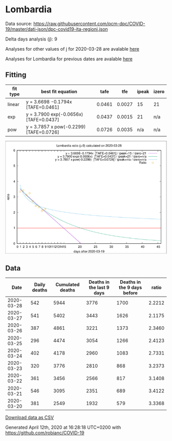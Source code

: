 # Lombardia

Data source: https://raw.githubusercontent.com/pcm-dpc/COVID-19/master/dati-json/dpc-covid19-ita-regioni.json

Delta days analysis (j): 9

Analyses for other values of j for 2020-03-28 are avalable [here](../README.md)

Analyses for Lombardia for previous dates are avalable [here](../../README.md)

## Fitting 
|fit type|best fit equation|tafe|tfe|ipeak|izero|
|-------|-----|--------|------|---|---|
|linear|y = 3.6698 -0.1794x  [TAFE=0.0461]|0.0461|0.0027|15|21|
|exp|y = 3.7900 exp(-0.0656x)  [TAFE=0.0437]|0.0437|0.0015|21|n/a|
|pow|y = 3.7857 x pow(-0.2299)  [TAFE=0.0726]|0.0726|0.0035|n/a|n/a|

![Plot](COVID-19_lombardia_j9_2020-03-28.png)

## Data
|Date|Daily deaths|Cumulated deaths|Deaths in the last 9 days|Deaths in the 9 days before|ratio|
|----|----------|-----------|-------|--------------------|-----|
|2020-03-28|542|5944|3776|1700|2.2212|
|2020-03-27|541|5402|3443|1626|2.1175|
|2020-03-26|387|4861|3221|1373|2.3460|
|2020-03-25|296|4474|3054|1266|2.4123|
|2020-03-24|402|4178|2960|1083|2.7331|
|2020-03-23|320|3776|2810|868|3.2373|
|2020-03-22|361|3456|2566|817|3.1408|
|2020-03-21|546|3095|2351|689|3.4122|
|2020-03-20|381|2549|1932|579|3.3368|

[Download data as CSV](COVID-19_lombardia_j9_2020-03-28.csv)

Generated April 12th, 2020 at 16:28:18 UTC+0200 with https://github.com/robianc/COVID-19
